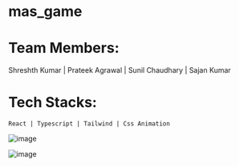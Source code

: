 # mas_game

# Team Members: 
  Shreshth Kumar | 
  Prateek Agrawal | 
  Sunil Chaudhary | 
  Sajan Kumar
  
  # Tech Stacks:
    React | Typescript | Tailwind | Css Animation


![image](https://user-images.githubusercontent.com/101830301/230783961-1d23f4bd-3f1e-4b07-8769-3a23aba9df71.png)


![image](https://user-images.githubusercontent.com/101830301/234362963-352fa6bc-44d2-4a02-af7e-3bfaf59a6ae4.png)
